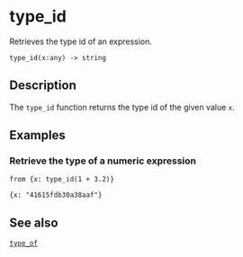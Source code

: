 # type_id

Retrieves the type id of an expression.

```tql
type_id(x:any) -> string
```

## Description

The `type_id` function returns the type id of the given value `x`.

## Examples

### Retrieve the type of a numeric expression

```tql
from {x: type_id(1 + 3.2)}
```

```tql
{x: "41615fdb30a38aaf"}
```

## See also

[`type_of`](type_of.md)
